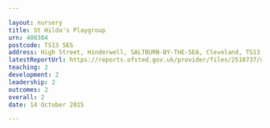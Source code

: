 ```yaml
---

layout: nursery
title: St Hilda's Playgroup
urn: 400304
postcode: TS13 5ES
address: High Street, Hinderwell, SALTBURN-BY-THE-SEA, Cleveland, TS13 5ES
latestReportUrl: https://reports.ofsted.gov.uk/provider/files/2518737/urn/400304.pdf
teaching: 2
development: 2
leadership: 2
outcomes: 2
overall: 2
date: 14 October 2015

---
```


